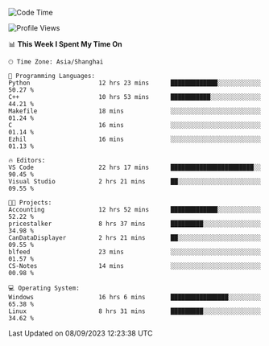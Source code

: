 <!--START_SECTION:waka-->
![Code Time](http://img.shields.io/badge/Code%20Time-1%2C242%20hrs%2051%20mins-blue)

![Profile Views](http://img.shields.io/badge/Profile%20Views-0-blue)

📊 **This Week I Spent My Time On** 

```text
🕑︎ Time Zone: Asia/Shanghai

💬 Programming Languages: 
Python                   12 hrs 23 mins      █████████████░░░░░░░░░░░░   50.27 % 
C++                      10 hrs 53 mins      ███████████░░░░░░░░░░░░░░   44.21 % 
Makefile                 18 mins             ░░░░░░░░░░░░░░░░░░░░░░░░░   01.24 % 
C                        16 mins             ░░░░░░░░░░░░░░░░░░░░░░░░░   01.14 % 
Ezhil                    16 mins             ░░░░░░░░░░░░░░░░░░░░░░░░░   01.13 % 

🔥 Editors: 
VS Code                  22 hrs 17 mins      ███████████████████████░░   90.45 % 
Visual Studio            2 hrs 21 mins       ██░░░░░░░░░░░░░░░░░░░░░░░   09.55 % 

🐱‍💻 Projects: 
Accounting               12 hrs 52 mins      █████████████░░░░░░░░░░░░   52.22 % 
pricestalker             8 hrs 37 mins       █████████░░░░░░░░░░░░░░░░   34.98 % 
CanDataDisplayer         2 hrs 21 mins       ██░░░░░░░░░░░░░░░░░░░░░░░   09.55 % 
blfeed                   23 mins             ░░░░░░░░░░░░░░░░░░░░░░░░░   01.57 % 
CS-Notes                 14 mins             ░░░░░░░░░░░░░░░░░░░░░░░░░   00.98 % 

💻 Operating System: 
Windows                  16 hrs 6 mins       ████████████████░░░░░░░░░   65.38 % 
Linux                    8 hrs 31 mins       █████████░░░░░░░░░░░░░░░░   34.62 % 
```


 Last Updated on 08/09/2023 12:23:38 UTC
<!--END_SECTION:waka-->